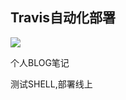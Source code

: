 ## Travis自动化部署

![](https://api.travis-ci.org/fred26s/vbook.svg?branch=master&status=errored)

个人BLOG笔记

测试SHELL,部署线上
